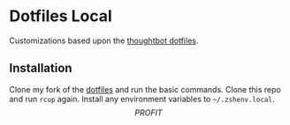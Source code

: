 # Dotfiles Local

Customizations based upon the [thoughtbot dotfiles](https://github.com/thoughtbot/dotfiles).

## Installation

Clone my fork of the [dotfiles](https://github.com/GimliLongBow/dotfiles) and run the basic commands.
Clone this repo and run `rcup` again.
Install any environment variables to `~/.zshenv.local`.
$$ PROFIT $$
